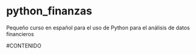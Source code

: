 # python_finanzas
Pequeño curso en español para el uso de Python para el análisis de datos financieros

#CONTENIDO
